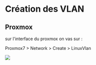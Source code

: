 
# Création des VLAN


## Proxmox 

sur l'interface du proxmox on vas sur :

Proxmox7 > Network > Create > LinuxVlan 

![](https://media.discordapp.net/attachments/1313041657389781042/1313041657641304194/image.png?ex=674eb0d6&is=674d5f56&hm=3aab12f1d3f6e4aa67f373a9a62556a31d25fa98768ec18606974384c551ae5e&=&format=webp&quality=lossless)






























